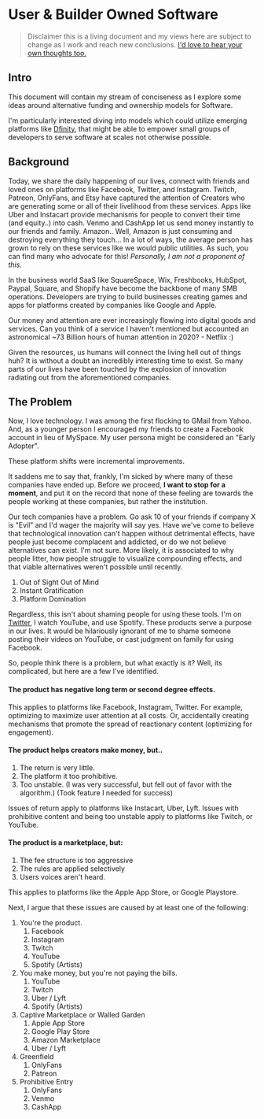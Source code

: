# User & Builder Owned Software
> Disclaimer this is a living document and my views here are subject to change as I work and reach new conclusions. [I'd love to hear your own thoughts too.](https://github.com/SuddenlyHazel/hazel-docs/issues/1)


## Intro

This document will contain my stream of conciseness as I explore some ideas around alternative funding and ownership models for Software. 

I'm particularly interested diving into models which could utilize emerging platforms like [Dfinity](https://dfinity.org/), that might be able to empower small groups of developers to serve software at scales not otherwise possible.

## Background

Today, we share the daily happening of our lives, connect with friends and loved ones on platforms like Facebook, Twitter, and Instagram. Twitch, Patreon, OnlyFans, and Etsy have captured the attention of Creators who are generating some or all of their livelihood from these services. Apps like Uber and Instacart provide mechanisms for people to convert their time (and equity..) into cash. Venmo and CashApp let us send money instantly to our friends and family. Amazon.. Well, Amazon is just consuming and destroying everything they touch... In a lot of ways, the average person has grown to rely on these services like we would public utilities. As such, you can find many who advocate for this! _Personally, I am not a proponent of this._

In the business world SaaS like SquareSpace, Wix, Freshbooks, HubSpot, Paypal, Square, and Shopify have become the backbone of many SMB operations. Developers are trying to build businesses creating games and apps for platforms created by companies like Google and Apple.

Our money and attention are ever increasingly flowing into digital goods and services. Can you think of a service I haven't mentioned but accounted an astronomical ~73 Billion hours of human attention in 2020? - Netflix :) 

Given the resources, us humans will connect the living hell out of things huh? It is without a doubt an incredibly interesting time to exist. So many parts of our lives have been touched by the explosion of innovation radiating out from the aforementioned companies.

## The Problem

Now, I love technology. I was among the first flocking to GMail from Yahoo. And, as a younger person I encouraged my friends to create a Facebook account in lieu of MySpace. My user persona might be considered an "Early Adopter".

These platform shifts were incremental improvements. 

It saddens me to say that, frankly, I'm sicked by where many of these companies have ended up. Before we proceed, **I want to stop for a moment**, and put it on the record that none of these feeling are towards the people working at these companies, but rather the institution.

Our tech companies have a problem. Go ask 10 of your friends if company X is "Evil" and I'd wager the majority will say yes. Have we've come to believe that technological innovation can't happen without detrimental effects, have people just become complacent and addicted, or do we not believe alternatives can exist. I'm not sure. More likely, it is associated to why people litter, how people struggle to visualize compounding effects, and that viable alternatives weren't possible until recently.

1. Out of Sight Out of Mind
2. Instant Gratification
3. Platform Domination

Regardless, this isn't about shaming people for using these tools. I'm on [Twitter](https://twitter.com/SuddenlyHazel), I watch YouTube, and use Spotify. These products serve a purpose in our lives. It would be hilariously ignorant of me to shame someone posting their videos on YouTube, or cast judgment on family for using Facebook. 

So, people think there is a problem, but what exactly is it? Well, its complicated, but here are a few I've identified.

#### The product has negative long term or second degree effects. 

This applies to platforms like Facebook, Instagram, Twitter. For example, optimizing to maximize user attention at all costs. Or, accidentally creating mechanisms that promote the spread of reactionary content (optimizing for engagement).

#### The product helps creators make money, but..

1. The return is very little.
2. The platform it too prohibitive.
3. Too unstable. (I was very successful, but fell out of favor with the algorithm.) (Took feature I needed for success)


Issues of return apply to platforms like Instacart, Uber, Lyft. Issues with prohibitive content and being too unstable apply to platforms like Twitch, or YouTube.

#### The product is a marketplace, but:

1. The fee structure is too aggressive
2. The rules are applied selectively
3. Users voices aren't heard.

This applies to platforms like the Apple App Store, or Google Playstore.

Next, I argue that these issues are caused by at least one of the following:

1. You're the product.
	1. Facebook
	2. Instagram
	3. Twitch
	4. YouTube
	5. Spotify (Artists)
2. You make money, but you're not paying the bills.
	1. YouTube
	2. Twitch
	3. Uber / Lyft
	4. Spotify (Artists)
3. Captive Marketplace or Walled Garden
	1. Apple App Store
	2. Google Play Store
	3. Amazon Marketplace
	4. Uber / Lyft
4. Greenfield 
	1. OnlyFans
	2. Patreon
5. Prohibitive Entry
	1. OnlyFans
	2. Venmo
	3. CashApp





